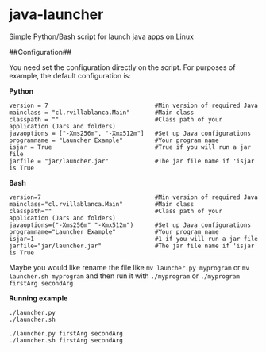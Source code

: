 # java-launcher
Simple Python/Bash script for launch java apps on Linux

##Configuration##

You need set the configuration directly on the script. For purposes of example, the default configuration is:

**Python**

```
version = 7                              #Min version of required Java
mainclass = "cl.rvillablanca.Main"       #Main class
classpath = ""                           #Class path of your application (Jars and folders)
javaoptions = ["-Xms256m", "-Xmx512m"]   #Set up Java configurations
programname = "Launcher Example"         #Your program name
isjar = True                             #True if you will run a jar file
jarfile = "jar/launcher.jar"             #The jar file name if 'isjar' is True
```

**Bash**

```
version=7                                #Min version of required Java
mainclass="cl.rvillablanca.Main"         #Main class
classpath=""                             #Class path of your application (Jars and folders)
javaoptions=("-Xms256m" "-Xmx512m")      #Set up Java configurations
programname="Launcher Example"           #Your program name
isjar=1                                  #1 if you will run a jar file
jarfile="jar/launcher.jar"               #The jar file name if 'isjar' is True
```

Maybe you would like rename the file like `mv launcher.py myprogram` or `mv launcher.sh myprogram` and then run it with `./myprogram` or `./myprogram firstArg secondArg`

**Running example**

```
./launcher.py
./launcher.sh

./launcher.py firstArg secondArg
./launcher.sh firstArg secondArg
```

